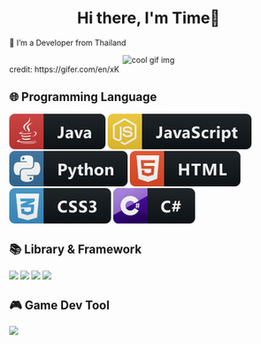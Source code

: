 <h1 align="center"> Hi there, I'm Time👋</h1>

🔭 I’m a Developer from Thailand 

<div align="center">
  <img src="https://i.gifer.com/xK.gif" alt="cool gif img">
</div>
credit: https://gifer.com/en/xK

## 🌐 Programming Language
<p align="left">
  <img src="https://github.com/MikeCodesDotNET/ColoredBadges/raw/master/svg/dev/languages/java.svg"/>
  <img src="https://github.com/MikeCodesDotNET/ColoredBadges/raw/master/svg/dev/languages/js.svg"/>
  <img src="https://github.com/MikeCodesDotNET/ColoredBadges/raw/master/svg/dev/languages/python.svg"/>
  <img src="https://github.com/MikeCodesDotNET/ColoredBadges/raw/master/svg/dev/languages/html.svg" />
  <img src="https://github.com/MikeCodesDotNET/ColoredBadges/raw/master/svg/dev/languages/css3.svg" />
  <img src="https://github.com/MikeCodesDotNET/ColoredBadges/blob/master/svg/dev/languages/csharp.svg">
  
</p>

## 📚 Library & Framework
<p align="left">
  <img src="https://img.shields.io/badge/React-20232A?style=for-the-badge&logo=react&logoColor=61DAFB"/>
  <img src="https://img.shields.io/badge/next%20js-000000?style=for-the-badge&logo=nextdotjs&logoColor=white"/>
  <img src="https://img.shields.io/badge/Node%20js-339933?style=for-the-badge&logo=nodedotjs&logoColor=white"/>
  <img src="https://img.shields.io/badge/Express%20js-000000?style=for-the-badge&logo=express&logoColor=white"/>
</p>

## 🎮 Game Dev Tool
<p align="left">
  <img src="https://encrypted-tbn0.gstatic.com/images?q=tbn:ANd9GcQhlbZsk55mm2kmGBbYEEX-KLUhWjmrPWZ8dT-J_5cMUiROs7WDjVgL80kkTJ3-DTnGQw&usqp=CAU"/>
</p>
<!--
**ArcaneSand/ArcaneSand** is a ✨ _special_ ✨ repository because its `README.md` (this file) appears on your GitHub profile.

Here are some ideas to get you started:

- 🔭 I’m currently working on ...
- 🌱 I’m currently learning ...
- 👯 I’m looking to collaborate on ...
- 🤔 I’m looking for help with ...
- 💬 Ask me about ...
- 📫 How to reach me: ...
- 😄 Pronouns: ...
- ⚡ Fun fact: ...
-->
